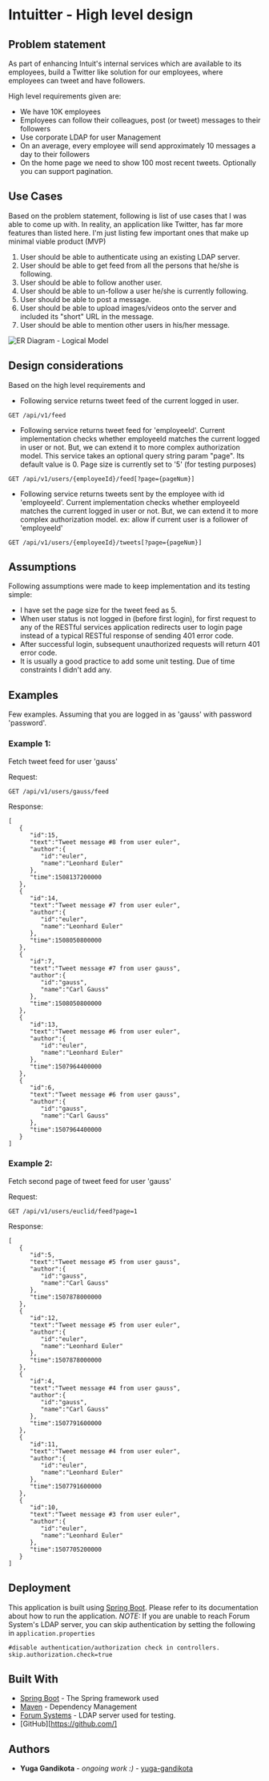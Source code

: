 # Intuitter - High level design

## Problem statement
As part of enhancing Intuit's internal services which are available to its employees, build a Twitter like solution for our employees, where employees can tweet and have followers.

High level requirements given are:
* We have 10K employees
* Employees can follow their colleagues, post (or tweet) messages to their followers
* Use corporate LDAP for user Management
* On an average, every employee will send approximately 10 messages a day to their followers
* On the home page we need to show 100 most recent tweets. Optionally you can support pagination.

## Use Cases
Based on the problem statement, following is  list of use cases that I was able to come up with. In reality, an application like Twitter, has far more features than listed here. I'm just listing few important ones that make up minimal viable product (MVP)

1. User should be able to authenticate using an existing LDAP server.
1. User should be able to get feed from all the persons that he/she is following.
1. User should be able to follow another user.
1. User should be able to un-follow a user he/she is currently following.
1. User should be able to post a message.
1. User should be able to upload images/videos onto the server and included its "short" URL in the message.
1. User should be able to mention other users in his/her message.


![ER Diagram - Logical Model](ERDiagram-LogicalModel.png)

## Design considerations
Based on the high level requirements and



* Following service returns tweet feed of the current logged in user.
```
GET /api/v1/feed
```

* Following service returns tweet feed for 'employeeId'. Current implementation checks whether employeeId matches the current logged in user or not. But, we can extend it to more complex authorization model. This service takes an optional query string param "page". Its default value is 0. Page size is currently set to '5' (for testing purposes)
```
GET /api/v1/users/{employeeId}/feed[?page={pageNum}]
```

* Following service returns tweets sent by the employee with id 'employeeId'. Current implementation checks whether employeeId matches the current logged in user or not. But, we can extend it to more complex authorization model. ex: allow if current user is a follower of 'employeeId'
```	  
GET /api/v1/users/{employeeId}/tweets[?page={pageNum}]
```

## Assumptions
Following assumptions were made to keep implementation and its testing simple:
* I have set the page size for the tweet feed as 5.
* When user status is not logged in (before first login), for first request to any of the RESTful services application redirects user to login page instead of a typical RESTful response of sending 401 error code.
* After successful login, subsequent unauthorized requests will return 401 error code.
* It is usually a good practice to add some unit testing. Due of time constraints I didn't add any.

## Examples
Few examples. Assuming that you are logged in as 'gauss' with password 'password'.

### Example 1:
Fetch tweet feed for user 'gauss'

Request:
```
GET /api/v1/users/gauss/feed
```

Response:
```
[  
   {  
      "id":15,
      "text":"Tweet message #8 from user euler",
      "author":{  
         "id":"euler",
         "name":"Leonhard Euler"
      },
      "time":1508137200000
   },
   {  
      "id":14,
      "text":"Tweet message #7 from user euler",
      "author":{  
         "id":"euler",
         "name":"Leonhard Euler"
      },
      "time":1508050800000
   },
   {  
      "id":7,
      "text":"Tweet message #7 from user gauss",
      "author":{  
         "id":"gauss",
         "name":"Carl Gauss"
      },
      "time":1508050800000
   },
   {  
      "id":13,
      "text":"Tweet message #6 from user euler",
      "author":{  
         "id":"euler",
         "name":"Leonhard Euler"
      },
      "time":1507964400000
   },
   {  
      "id":6,
      "text":"Tweet message #6 from user gauss",
      "author":{  
         "id":"gauss",
         "name":"Carl Gauss"
      },
      "time":1507964400000
   }
]
```

### Example 2:
Fetch second page of tweet feed for user 'gauss'

Request:
```
GET /api/v1/users/euclid/feed?page=1
```

Response:
```
[  
   {  
      "id":5,
      "text":"Tweet message #5 from user gauss",
      "author":{  
         "id":"gauss",
         "name":"Carl Gauss"
      },
      "time":1507878000000
   },
   {  
      "id":12,
      "text":"Tweet message #5 from user euler",
      "author":{  
         "id":"euler",
         "name":"Leonhard Euler"
      },
      "time":1507878000000
   },
   {  
      "id":4,
      "text":"Tweet message #4 from user gauss",
      "author":{  
         "id":"gauss",
         "name":"Carl Gauss"
      },
      "time":1507791600000
   },
   {  
      "id":11,
      "text":"Tweet message #4 from user euler",
      "author":{  
         "id":"euler",
         "name":"Leonhard Euler"
      },
      "time":1507791600000
   },
   {  
      "id":10,
      "text":"Tweet message #3 from user euler",
      "author":{  
         "id":"euler",
         "name":"Leonhard Euler"
      },
      "time":1507705200000
   }
]
```

## Deployment

This application is built using [Spring Boot](https://spring.io/guides/gs/spring-boot/). Please refer to its documentation about how to run the application.
*NOTE:* If you are unable to reach Forum System's LDAP server, you can skip authentication by setting the following in `application.properties`
```
#disable authentication/authorization check in controllers.
skip.authorization.check=true
```

## Built With

* [Spring Boot](https://spring.io/guides/gs/spring-boot/) - The Spring framework used
* [Maven](https://maven.apache.org/) - Dependency Management
* [Forum Systems](http://www.forumsys.com/tutorials/integration-how-to/ldap/online-ldap-test-server/) - LDAP server used for testing.
* [GitHub][https://github.com/]

## Authors

* **Yuga Gandikota** - *ongoing work :)* - [yuga-gandikota](https://github.com/yuga-gandikota)
